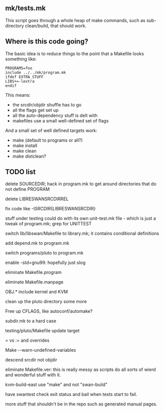 mk/tests.mk
-----------

This script goes through a whole heap of make commands, such as
sub-directory clean/build, that should work.

Where is this code going?
-------------------------

The basic idea is to reduce things to the point that a Makefile looks
something like:

    PROGRAMS=foo
    include ../../mk/program.mk
    ifdef EXTRA_STUFF
    LIBS+=-lextra
    endif

This means:

- the srcdir/objdir shuffle has to go
- all the flags get set up
- all the auto-dependency stuff is delt with
- makefiles use a small well-defined set of flags

And a small set of well defined targets work:

- make (default to programs or all?)
- make install
- make clean
- make distclean?

TODO list
---------

delete SOURCEDIR; hack in program.mk to get around directories that do not define PROGRAM

delete LIBRESWANSRCDIRREL

fix code like -I${SRCDIR}${LIBRESWANSRCDIR}

stuff under testing could do with its own unit-test.mk file - which is
just a tweak of program.mk; grep for UNITTEST

switch lib/libswan/Makefile to library.mk; it contains conditional
definitions

add depend.mk to program.mk

switch programs/pluto to program.mk

enable -std=gnu99: hopefully just slog

eliminate Makefile.program

eliminate Makefile.manpage

OBJ.* include kernel and KVM

clean up the pluto directory some more

Free up CFLAGS, like autoconf/automake?

subdir.mk to a hard case

testing/pluto/Makefile update target

= vs := and overrides

Make --warn-undefined-variables

descend srcdir not objdir

eliminate Makefile.ver: this is really messy as scripts do all sorts
of wierd and wonderful stuff with it.

kvm-build-east use "make" and not "swan-build"

have swantest check exit status and bail when tests start to fail.

more stuff that shouldn't be in the repo such as generated manual pages.
